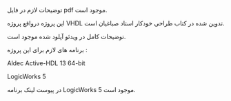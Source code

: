 توضیحات لازم در فایل pdf موجود است.

این پروژه درواقع پروژه VHDL تدوین شده در کتاب طراحی خودکار استاد صباغیان است.

توضیحات کامل در ویدئو آپلود شده موجود است.

برنامه های لازم برای این پروژه :

Aldec Active-HDL 13 64-bit

LogicWorks 5

در پیوست لینک برنامه LogicWorks 5 موجود است.

